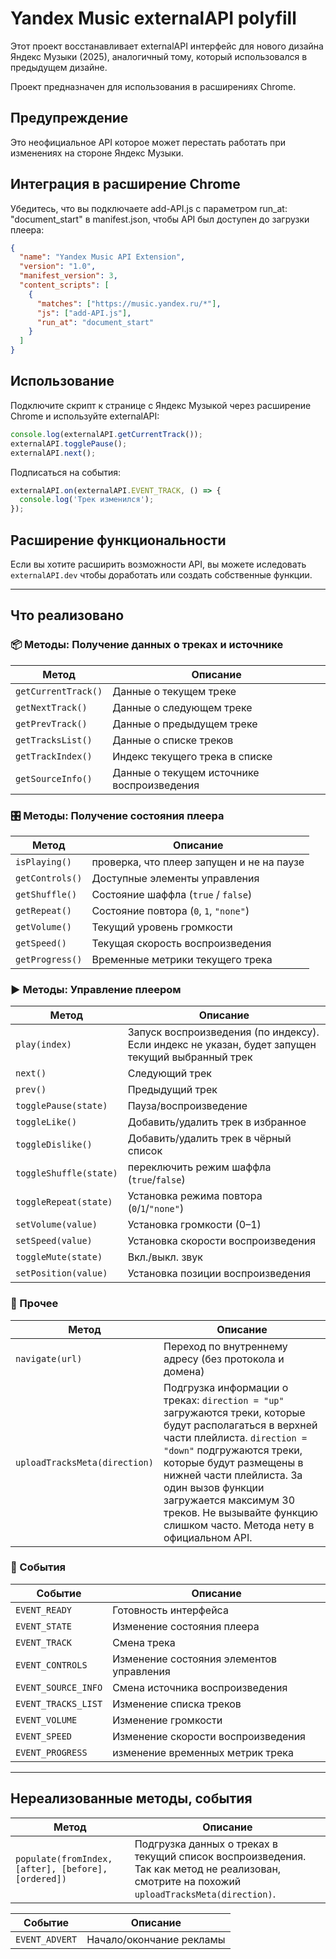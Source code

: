 
# Yandex Music externalAPI polyfill

Этот проект восстанавливает externalAPI интерфейс для нового дизайна Яндекс Музыки (2025), аналогичный тому, который использовался в предыдущем дизайне. 

Проект предназначен для использования в расширениях Chrome.


## Предупреждение
Это неофициальное API которое может перестать работать при изменениях на стороне Яндекс Музыки.


## Интеграция в расширение Chrome
Убедитесь, что вы подключаете add-API.js с параметром run_at: "document_start" в manifest.json, чтобы API был доступен до загрузки плеера:
```json
{
  "name": "Yandex Music API Extension",
  "version": "1.0",
  "manifest_version": 3,
  "content_scripts": [
    {
      "matches": ["https://music.yandex.ru/*"],
      "js": ["add-API.js"],
      "run_at": "document_start"
    }
  ]
}
```
## Использование
Подключите скрипт к странице с Яндекс Музыкой через расширение Chrome и используйте externalAPI:
```javascript
console.log(externalAPI.getCurrentTrack());
externalAPI.togglePause();
externalAPI.next();
```
Подписаться на события:
```javascript
externalAPI.on(externalAPI.EVENT_TRACK, () => {
  console.log('Трек изменился');
});
```
## Расширение функциональности
Если вы хотите расширить возможности API, вы можете иследовать `externalAPI.dev` чтобы доработать или создать собственные функции.

---

## Что реализовано
### 📦 Методы: Получение данных о треках и источнике

| Метод | Описание |
|-------|----------|
| `getCurrentTrack()` | Данные о текущем треке |
| `getNextTrack()` | Данные о следующем треке |
| `getPrevTrack()` | Данные о предыдущем треке |
| `getTracksList()` | Данные о списке треков |
| `getTrackIndex()` | Индекс текущего трека в списке |
| `getSourceInfo()` | Данные о текущем источнике воспроизведения |



### 🎛 Методы: Получение состояния плеера

| Метод | Описание |
|-------|----------|
| `isPlaying()` | проверка, что плеер запущен и не на паузе |
| `getControls()` | Доступные элементы управления |
| `getShuffle()` | Состояние шаффла (`true` / `false`) |
| `getRepeat()` | Состояние повтора (`0`, `1`, `"none"`) |
| `getVolume()` | Текущий уровень громкости |
| `getSpeed()` | Текущая скорость воспроизведения |
| `getProgress()` | Временные метрики текущего трека |

### ▶ Методы: Управление плеером

| Метод | Описание |
|-------|----------|
| `play(index)` | Запуск воспроизведения (по индексу). Если индекс не указан, будет запущен текущий выбранный трек |
| `next()` | Следующий трек |
| `prev()` | Предыдущий трек |
| `togglePause(state)` | Пауза/воспроизведение |
| `toggleLike()` | Добавить/удалить трек в избранное |
| `toggleDislike()` | Добавить/удалить трек в чёрный список |
| `toggleShuffle(state)` | переключить режим шаффла (`true`/`false`)|
| `toggleRepeat(state)` | Установка режима повтора (`0`/`1`/`"none"`)|
| `setVolume(value)` | Установка громкости (0–1) |
| `setSpeed(value)` | Установка скорости воспроизведения |
| `toggleMute(state)` | Вкл./выкл. звук |
| `setPosition(value)` | Установка позиции воспроизведения |

### 🧭 Прочее

| Метод | Описание |
|-------|----------|
| `navigate(url)` | Переход по внутреннему адресу (без протокола и домена) |
| `uploadTracksMeta(direction)` | Подгрузка информации о треках: `direction = "up"` загружаются треки, которые будут располагаться в верхней части плейлиста. `direction = "down"` подгружаются треки, которые будут размещены в нижней части плейлиста. За один вызов функции загружается максимум 30 треков. Не вызывайте функцию слишком часто. Метода нету в официальном API.|


### 🔔 События

| Событие | Описание |
|---------|----------|
| `EVENT_READY` | Готовность интерфейса |
| `EVENT_STATE` | Изменение состояния плеера |
| `EVENT_TRACK` | Смена трека |
| `EVENT_CONTROLS` | Изменение состояния элементов управления |
| `EVENT_SOURCE_INFO` | Смена источника воспроизведения |
| `EVENT_TRACKS_LIST` | Изменение списка треков |
| `EVENT_VOLUME` | Изменение громкости |
| `EVENT_SPEED` | Изменение скорости воспроизведения |
| `EVENT_PROGRESS` | изменение временных метрик трека |

---

## Нереализованные методы, события

| Метод | Описание |
|-------|----------|
| `populate(fromIndex, [after], [before], [ordered])` | Подгрузка данных о треках в текущий список воспроизведения. Так как метод не реализован, смотрите на похожий `uploadTracksMeta(direction)`. |

| Событие | Описание |
|-------|----------|
| `EVENT_ADVERT` | Начало/окончание рекламы |
